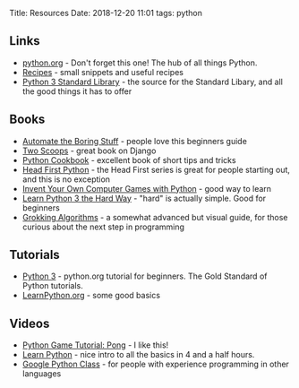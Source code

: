 Title: Resources
Date: 2018-12-20 11:01
tags: python

## Links ##
* [python.org](https://python.org/) - Don't forget this one! The hub of all things Python.
* [Recipes](http://code.activestate.com/recipes/langs/python/) - small snippets and useful recipes
* [Python 3 Standard Library](https://docs.python.org/3/library/) - the source for the Standard Libary, and all the good things it has to offer

## Books ##
* [Automate the Boring Stuff](https://amzn.to/2Cw7aqe) - people love this beginners guide
* [Two Scoops](https://amzn.to/2BD2KMJ) - great book on Django
* [Python Cookbook](https://amzn.to/2CuOkjo) - excellent book of short tips and tricks
* [Head First Python](https://amzn.to/2RckaJQ) - the Head First series is great for people starting out, and this is no exception
* [Invent Your Own Computer Games with Python](https://amzn.to/2ReoCYu) - good way to learn
* [Learn Python 3 the Hard Way](https://amzn.to/2BGtY5c) - "hard" is actually simple. Good for beginners
* [Grokking Algorithms](https://amzn.to/2Rcfi7v) - a somewhat advanced but visual guide, for those curious about the next step in programming


## Tutorials ##
* [Python 3](https://docs.python.org/3/tutorial/) - python.org tutorial for beginners. The Gold Standard of Python tutorials.
* [LearnPython.org](http://learnpython.org/) - some good basics

## Videos ##
* [Python Game Tutorial: Pong](https://www.youtube.com/watch?v=C6jJg9Zan7w&t=1888s) - I like this!
* [Learn Python](https://www.youtube.com/watch?v=rfscVS0vtbw&t=5633s) - nice intro to all the basics in 4 and a half hours.
* [Google Python Class](https://www.youtube.com/watch?v=tKTZoB2Vjuk&t=1770s) - for people with experience programming in other languages
